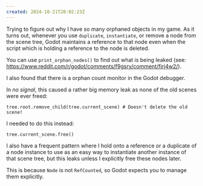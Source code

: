 ```yaml
---
created: 2024-10-21T20:02:23Z
---
```


Trying to figure out why I have so many orphaned objects in my game. As it turns out, whenever you use `duplicate`, `instantiate`, or remove a node from the scene tree, Godot maintains a reference to that node even when the script which is holding a reference to the node is deleted.

You can use `print_orphan_nodes()` to find out what is being leaked (see: https://www.reddit.com/r/godot/comments/f9gsry/comment/firj4w2/).

I also found that there is a orphan count monitor in the Godot debugger.

In _no signal_, this caused a rather big memory leak as none of the old scenes were ever freed:

```gdscript
tree.root.remove_child(tree.current_scene) # Doesn't delete the old scene!
```

I needed to do this instead:

```gdscript
tree.current_scene.free()
```

I also have a frequent pattern where I hold onto a reference or a duplicate of a node instance to use as an easy way to instantiate another instance of that scene tree, but this leaks unless I explicitly free these nodes later.

This is because `Node` is not `RefCounted`, so Godot expects you to manage them explicitly.
